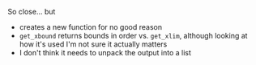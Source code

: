 So close... but 
- creates a new function for no good reason
- `get_xbound` returns bounds in order vs. `get_xlim`, although looking at how it's used I'm not sure it actually matters
- I don't think it needs to unpack the output into a list